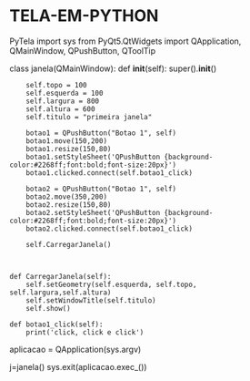 # TELA-EM-PYTHON
PyTela
import sys
from PyQt5.QtWidgets import QApplication, QMainWindow, QPushButton, QToolTip

class janela(QMainWindow):
    def __init__(self):
        super().__init__() 

        self.topo = 100
        self.esquerda = 100
        self.largura = 800
        self.altura = 600
        self.titulo = "primeira janela"

        botao1 = QPushButton("Botao 1", self)
        botao1.move(150,200)
        botao1.resize(150,80)
        botao1.setStyleSheet('QPushButton {background-color:#2268ff;font:bold;font-size:20px}')
        botao1.clicked.connect(self.botao1_click)

        botao2 = QPushButton("Botao 1", self)
        botao2.move(350,200)
        botao2.resize(150,80)
        botao2.setStyleSheet('QPushButton {background-color:#2268ff;font:bold;font-size:20px}')
        botao2.clicked.connect(self.botao1_click)

        self.CarregarJanela()

        

    def CarregarJanela(self):
        self.setGeometry(self.esquerda, self.topo, self.largura,self.altura)
        self.setWindowTitle(self.titulo)
        self.show()

    def botao1_click(self):
        print('click, click e click')
    
aplicacao = QApplication(sys.argv)

j=janela()
sys.exit(aplicacao.exec_())
